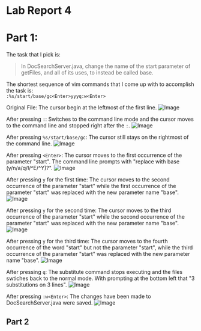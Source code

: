 # Lab Report 4

# Part 1:

The task that I pick is: <br>
>In DocSearchServer.java, change the name of the start parameter of getFiles, and all of its uses, to instead be called base.

The shortest sequence of vim commands that I come up with to accomplish the task is: <br>
```:%s/start/base/gc<Enter>yyyq:w<Enter>```

Original File:
The cursor begin at the leftmost of the first line.
![Image](images/LabReport4_1.1.png)

After pressing ```:```:
Switches to the command line mode and the cursor moves to the command line and stopped right after the ```:```.
![Image](images/LabReport4_1.2.png)

After pressing ```%s/start/base/gc```:
The cursor still stays on the rightmost of the command line.
![Image](images/LabReport4_1.3.png)

After pressing ```<Enter>```:
The cursor moves to the first occurrence of the parameter "start". The command line prompts with "replace with base (y/n/a/q/l/^E/^Y)?".
![Image](images/LabReport4_1.4.png)

After pressing ```y``` for the first time:
The cursor moves to the second occurrence of the parameter "start" while the first occurrence of the parameter "start" was replaced with the new parameter name "base".
![Image](images/LabReport4_1.5.png)

After pressing ```y``` for the second time:
The cursor moves to the third occurrence of the parameter "start" while the second occurrence of the parameter "start" was replaced with the new parameter name "base".
![Image](images/LabReport4_1.6.png)

After pressing ```y``` for the third time:
The cursor moves to the fourth occurrence of the word "start" but not the parameter "start", while the third occurrence of the parameter "start" was replaced with the new parameter name "base".
![Image](images/LabReport4_1.7.png)

After pressing ```q```:
The substitute command stops executing and the files swtiches back to the normal mode. With prompting at the bottom left that "3 substitutions on 3 lines".
![Image](images/LabReport4_1.8.png)

After pressing ```:w<Enter>```:
The changes have been made to DocSearchServer.java were saved.
![Image](images/LabReport4_1.9.png)

## Part 2

